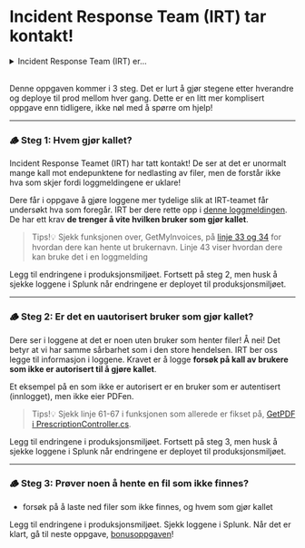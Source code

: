 # Incident Response Team (IRT) tar kontakt!

<details>
<summary>Incident Response Team (IRT) er...</summary>
... teamet som håndterer hendelser i organisasjonen. De har gjerne oversikt over alle systemer og deres logger. Blir et system angrepet, er det de som undersøker hva som har skjedd. 
</details><br>

Denne oppgaven kommer i 3 steg. Det er lurt å gjør stegene etter hverandre og deploye til prod mellom hver gang. Dette er en litt mer komplisert oppgave enn tidligere, ikke nøl med å spørre om hjelp!

---

### 🪵 Steg 1: Hvem gjør kallet?
Incident Response Teamet (IRT) har tatt kontakt! 
De ser at det er unormalt mange kall mot endepunktene for nedlasting av filer, 
men de forstår ikke hva som skjer fordi loggmeldingene er uklare!

Dere får i oppgave å gjøre loggene mer tydelige slik at IRT-teamet får undersøkt hva som foregår.
IRT ber dere rette opp i [denne loggmeldingen](/RootsPrescription/Controllers/InvoiceController.cs#L65). De har ett krav **de trenger å vite hvilken bruker som gjør kallet**.

> Tips!💡 Sjekk funksjonen over, GetMyInvoices, på [linje 33 og 34](/RootsPrescription/Controllers/InvoiceController.cs#L33-L34) for hvordan dere kan hente ut brukernavn. Linje 43 viser hvordan dere kan bruke det i en loggmelding

Legg til endringene i produksjonsmiljøet. Fortsett på steg 2, men husk å sjekke loggene i Splunk når endringene er deployet til produksjonsmiljøet.

---

### 🪵 Steg 2: Er det en uautorisert bruker som gjør kallet?
Dere ser i loggene at det er noen uten bruker som henter filer! Å nei!
Det betyr at vi har samme sårbarhet som i den store hendelsen. 
IRT ber oss legge til informasjon i loggene. Kravet er å logge **forsøk på kall av brukere som ikke er autorisert til å gjøre kallet**.

Et eksempel på en som ikke er autorisert er en bruker som er autentisert (innlogget), men ikke eier PDFen.

> Tips!💡 Sjekk linje 61-67 i funksjonen som allerede er fikset på, [GetPDF i PrescriptionController.cs](/RootsPrescription/Controllers/PrescriptionController.cs#61-67). 

Legg til endringene i produksjonsmiljøet. Fortsett på steg 3, men husk å sjekke loggene i Splunk når endringene er deployet til produksjonsmiljøet.

---

### 🪵 Steg 3: Prøver noen å hente en fil som ikke finnes?
* forsøk på å laste ned filer som ikke finnes, og hvem som gjør kallet

Legg til endringene i produksjonsmiljøet. Sjekk loggene i Splunk. Når det er klart, gå til neste oppgave, [bonusoppgaven](./6_fiks_s%C3%A5rbarheten.md)!
